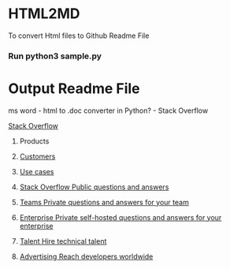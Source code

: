 # HTML2MD
To convert Html files to Github Readme File

### Run python3 sample.py

# Output Readme File

ms word - html to .doc converter in Python? - Stack Overflow

[ Stack Overflow ](https://stackoverflow.com)

  1. Products 
  2. [Customers](/teams/customers)
  3. [Use cases](/teams/use-cases)

  1. [ Stack Overflow Public questions and answers ](/questions)
  2. [ Teams Private questions and answers for your team ](/teams)
  3. [ Enterprise Private self-hosted questions and answers for your enterprise ](/enterprise)
  4. [ Talent Hire technical talent ](https://stackoverflow.com/talent)
  5. [ Advertising Reach developers worldwide ](https://stackoverflow.com/advertising)

